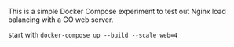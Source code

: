 This is a simple Docker Compose experiment to test out Nginx load balancing with a GO web server.

start with `docker-compose up --build --scale web=4`